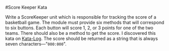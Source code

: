 #Score Keeper Kata

Write a ScoreKeeper unit which is responsible for tracking the score of a
basketball game. The module must provide six methods that will correspond to six
buttons. Each button will score 1, 2, or 3 points for one of the two teams.
There should also be a method to get the score. I discovered this kata on
[Kata-Log](http://kata-log.rocks/score-keeper-kata). The score should be
returned as a string that is always seven characters&mdash;"`000:000`".
